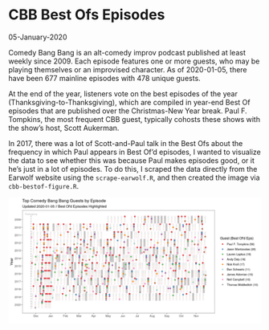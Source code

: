 CBB Best Ofs Episodes
================
05-January-2020

Comedy Bang Bang is an alt-comedy improv podcast published at least
weekly since 2009. Each episode features one or more guests, who may be
playing themselves or an improvised character. As of 2020-01-05, there
have been 677 mainline episodes with 478 unique guests.

At the end of the year, listeners vote on the best episodes of the year
(Thanksgiving-to-Thanksgiving), which are compiled in year-end Best Of
episodes that are published over the Christmas-New Year break. Paul F.
Tompkins, the most frequent CBB guest, typically cohosts these shows
with the show’s host, Scott Aukerman.

In 2017, there was a lot of Scott-and-Paul talk in the Best Ofs about
the frequency in which Paul appears in Best Of’d episodes, I wanted to
visualize the data to see whether this was because Paul makes episodes
good, or it he’s just in a lot of episodes. To do this, I scraped the
data directly from the Earwolf website using the `scrape-earwolf.R`, and
then created the image via `cbb-bestof-figure.R`.

![](images/cbb-bestof-plot-1.png)<!-- -->
